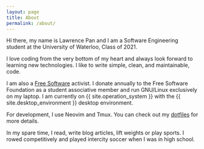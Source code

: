 ```yaml
---
layout: page
title: About
permalink: /about/
---
```


Hi there, my name is Lawrence Pan and I am a Software Engineering student at the
University of Waterloo, Class of 2021.

I love coding from the very bottom of my heart and always look forward to
learning new technologies. I like to write simple, clean, and maintainable, code.

I am also a [Free Software](http://www.fsf.org/) activist. I donate annually to
the Free Software Foundation as a student associative member and run GNU/Linux
exclusively on my laptop. I am currently on {{ site.operation_system }} with
the {{ site.desktop_environment }} desktop environment.

For development, I use Neovim and Tmux. You can check out my
[dotfiles](https://github.com/lpan/dotfiles) for more details.

In my spare time, I read, write blog articles, lift weights or play sports. I
rowed competitively and played intercity soccer when I was in high school.
